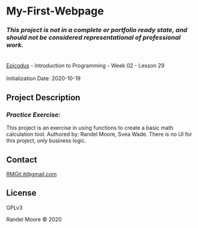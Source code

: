 # My-First-Webpage
### _This project is not in a complete or portfolio ready state, and should not be considered representational of professional work._<br><br>
[Epicodus](https://www.epicodus.com/) - Introduction to Programming - Week 02 - Lesson 29<br><br>
Initialization Date: 2020-10-19

## Project Description
### _Practice Exercise:_<br>
This project is an exercise in using functions to create a basic math calculation tool.
Authored by: Randel Moore, Svea Wade.  There is no UI for this project, only business logic.

## Contact
RMGit.it@gmail.com

## License

GPLv3

Randel Moore © 2020
